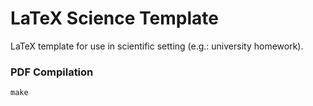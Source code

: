 # LaTeX Science Template
LaTeX template for use in scientific setting (e.g.: university homework).

### PDF Compilation
`make`
